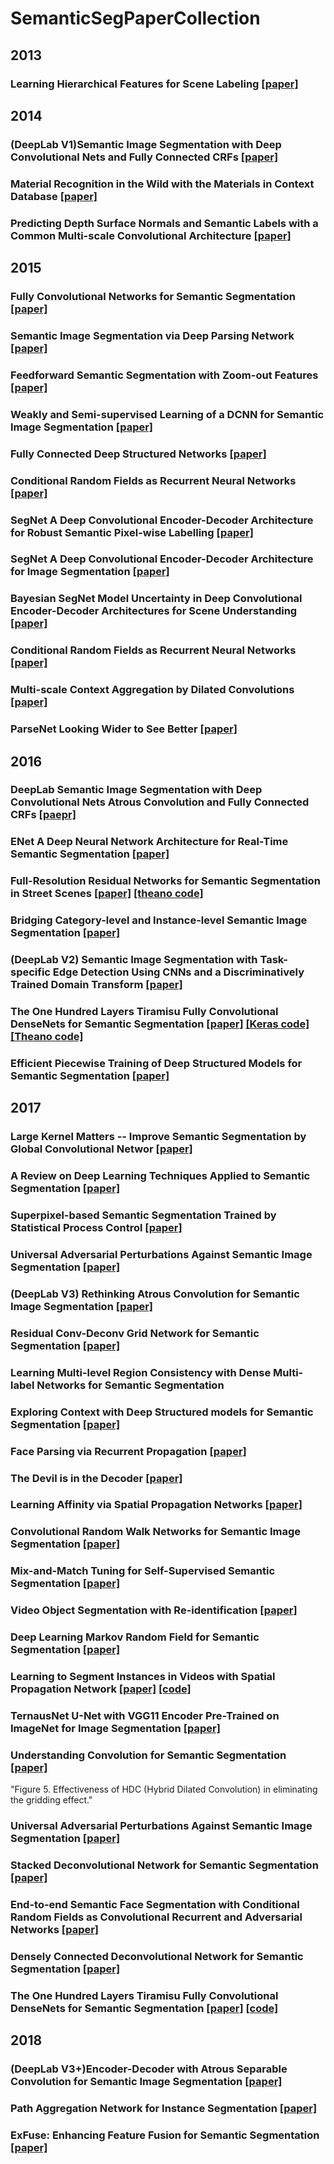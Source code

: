# SemanticSegPaperCollection

## 2013
### Learning Hierarchical Features for Scene Labeling [[paper]](http://yann.lecun.com/exdb/publis/pdf/farabet-pami-13.pdf)

## 2014
### (DeepLab V1)Semantic Image Segmentation with Deep Convolutional Nets and Fully Connected CRFs [[paper]](http://arxiv.org/abs/1412.7062)
### Material Recognition in the Wild with the Materials in Context Database [[paper]](https://arxiv.org/abs/1412.0623)
### Predicting Depth Surface Normals and Semantic Labels with a Common Multi-scale Convolutional Architecture [[paper]](http://arxiv.org/abs/1411.4734)

## 2015
### Fully Convolutional Networks for Semantic Segmentation [[paper]](http://www.cv-foundation.org/openaccess/content_cvpr_2015/papers/Long_Fully_Convolutional_Networks_2015_CVPR_paper.pdf)
### Semantic Image Segmentation via Deep Parsing Network [[paper]](http://www.cv-foundation.org/openaccess/content_iccv_2015/html/Liu_Semantic_Image_Segmentation_ICCV_2015_paper.html)
### Feedforward Semantic Segmentation with Zoom-out Features [[paper]](https://arxiv.org/abs/1412.0774)
### Weakly and Semi-supervised Learning of a DCNN for Semantic Image Segmentation [[paper]]()
### Fully Connected Deep Structured Networks [[paper]](https://arxiv.org/abs/1503.02351)
### Conditional Random Fields as Recurrent Neural Networks [[paper]](http://www.robots.ox.ac.uk/~szheng/papers/CRFasRNN.pdf)
### SegNet A Deep Convolutional Encoder-Decoder Architecture for Robust Semantic Pixel-wise Labelling [[paper]](https://arxiv.org/abs/1505.07293)
### SegNet A Deep Convolutional Encoder-Decoder Architecture for Image Segmentation [[paper]](https://arxiv.org/abs/1511.00561)
### Bayesian SegNet Model Uncertainty in Deep Convolutional Encoder-Decoder Architectures for Scene Understanding [[paper]](https://arxiv.org/abs/1511.02680)
### Conditional Random Fields as Recurrent Neural Networks [[paper]](http://www.robots.ox.ac.uk/~szheng/papers/CRFasRNN.pdf)
### Multi-scale Context Aggregation by Dilated Convolutions [[paper]](http://arxiv.org/abs/1511.07122)
### ParseNet Looking Wider to See Better [[paper]](https://arxiv.org/abs/1506.04579)

## 2016
### DeepLab Semantic Image Segmentation with Deep Convolutional Nets Atrous Convolution and Fully Connected CRFs [[paepr]](http://arxiv.org/abs/1606.00915)
### ENet A Deep Neural Network Architecture for Real-Time Semantic Segmentation [[paper]](https://arxiv.org/abs/1606.02147)
### Full-Resolution Residual Networks for Semantic Segmentation in Street Scenes [[paper]](https://arxiv.org/abs/1611.08323) [[theano code]](https://github.com/TobyPDE/FRRN)
### Bridging Category-level and Instance-level Semantic Image Segmentation [[paper]](https://arxiv.org/abs/1605.06885)
### (DeepLab V2) Semantic Image Segmentation with Task-specific Edge Detection Using CNNs and a Discriminatively Trained Domain Transform [[paper]](http://www.cv-foundation.org/openaccess/content_cvpr_2016/papers/Chen_Semantic_Image_Segmentation_CVPR_2016_paper.pdf)
### The One Hundred Layers Tiramisu Fully Convolutional DenseNets for Semantic Segmentation [[paper]](https://arxiv.org/abs/1611.09326) [[Keras code]](https://github.com/0bserver07/One-Hundred-Layers-Tiramisu) [[Theano code]](https://github.com/SimJeg/FC-DenseNet)
### Efficient Piecewise Training of Deep Structured Models for Semantic Segmentation [[paper]](http://www.cv-foundation.org/openaccess/content_cvpr_2016/papers/Lin_Efficient_Piecewise_Training_CVPR_2016_paper.pdf)

## 2017
### Large Kernel Matters -- Improve Semantic Segmentation by Global Convolutional Networ [[paper]](https://arxiv.org/abs/1703.02719)
### A Review on Deep Learning Techniques Applied to Semantic Segmentation [[paper]](https://arxiv.org/abs/1704.06857)
### Superpixel-based Semantic Segmentation Trained by Statistical Process Control [[paper]](https://arxiv.org/abs/1706.10071)
### Universal Adversarial Perturbations Against Semantic Image Segmentation [[paper]](https://arxiv.org/abs/1704.05712)
### (DeepLab V3) Rethinking Atrous Convolution for Semantic Image Segmentation [[paper]](https://arxiv.org/abs/1706.05587)
### Residual Conv-Deconv Grid Network for Semantic Segmentation [[paper]](https://arxiv.org/abs/1707.07958)
### Learning Multi-level Region Consistency with Dense Multi-label Networks for Semantic Segmentation
### Exploring Context with Deep Structured models for Semantic Segmentation [[paper]](http://ieeexplore.ieee.org/document/7934393/)
### Face Parsing via Recurrent Propagation [[paper]](https://arxiv.org/abs/1708.01936)
### The Devil is in the Decoder [[paper]](https://arxiv.org/abs/1707.05847)
### Learning Affinity via Spatial Propagation Networks [[paper]](https://arxiv.org/abs/1710.01020)
### Convolutional Random Walk Networks for Semantic Image Segmentation [[paper]](http://openaccess.thecvf.com/content_cvpr_2017/html/Bertasius_Convolutional_Random_Walk_CVPR_2017_paper.html)
### Mix-and-Match Tuning for Self-Supervised Semantic Segmentation [[paper]](https://arxiv.org/abs/1712.00661)
### Video Object Segmentation with Re-identification [[paper]](https://arxiv.org/abs/1708.00197)
### Deep Learning Markov Random Field for Semantic Segmentation [[paper]](http://ieeexplore.ieee.org/abstract/document/8006236/)
### Learning to Segment Instances in Videos with Spatial Propagation Network [[paper]](https://arxiv.org/abs/1709.04609) [[code]](https://github.com/JingchunCheng/Seg-)
### TernausNet U-Net with VGG11 Encoder Pre-Trained on ImageNet for Image Segmentation [[paper]](https://arxiv.org/abs/1801.05746)
### Understanding Convolution for Semantic Segmentation [[paper]](https://arxiv.org/abs/1702.08502)
"Figure 5. Effectiveness of HDC (Hybrid Dilated Convolution) in eliminating the gridding effect."
### Universal Adversarial Perturbations Against Semantic Image Segmentation [[paper]](https://arxiv.org/abs/1704.05712)
### Stacked Deconvolutional Network for Semantic Segmentation [[paper]](https://arxiv.org/abs/1708.04943)
### End-to-end Semantic Face Segmentation with Conditional Random Fields as Convolutional Recurrent and Adversarial Networks [[paper]](https://arxiv.org/abs/1703.03305)
### Densely Connected Deconvolutional Network for Semantic Segmentation [[paper]](https://ieeexplore.ieee.org/abstract/document/8296850/)
### The One Hundred Layers Tiramisu Fully Convolutional DenseNets for Semantic Segmentation [[paper]](http://openaccess.thecvf.com/content_cvpr_2017_workshops/w13/papers/Jegou_The_One_Hundred_CVPR_2017_paper.pdf) [[code]](https://github.com/SimJeg/FC-DenseNet)

## 2018
### (DeepLab V3+)Encoder-Decoder with Atrous Separable Convolution for Semantic Image Segmentation  [[paper]](https://arxiv.org/abs/1802.02611)
### Path Aggregation Network for Instance Segmentation [[paper]](https://arxiv.org/abs/1803.01534)
### ExFuse: Enhancing Feature Fusion for Semantic Segmentation [[paper]](https://arxiv.org/abs/1804.03821)
